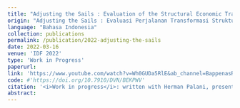 ```yaml
---
title: "Adjusting the Sails : Evaluation of the Structural Economic Transformation Trajectory and Labor Productivity in Indonesia"
origin: "Adjusting the Sails : Evaluasi Perjalanan Transformasi Struktur Ekonomi dan Efektivitas Tenaga Kerja di Indonesia"
language: "Bahasa Indonesia"
collection: publications
permalink: /publication/2022-adjusting-the-sails
date: 2022-03-16
venue: 'IDF 2022'
type: 'Work in Progress'
paperurl:
link: 'https://www.youtube.com/watch?v=Wh0GUDa5RlE&ab_channel=BappenasRI'
code: #'https://doi.org/10.7910/DVN/BEKPWV'
citation: '<i>Work in progress</i>: written with Herman Palani, presented at Indonesia Development Forum (IDF), 2022'
abstract:
---
```

